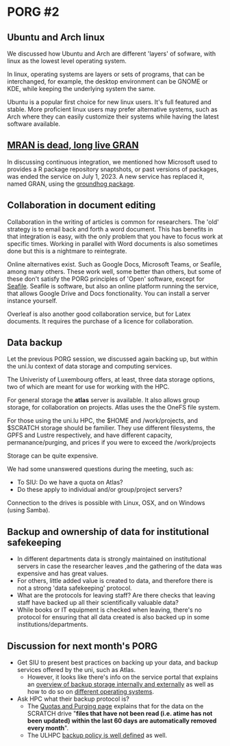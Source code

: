 # PORG #2

## Ubuntu and Arch linux

We discussed how Ubuntu and Arch are different 'layers' of sofware, with linux as the lowest level operating system.

In linux, operating systems are layers or sets of programs, that can be interchanged, for example, the desktop environment can be GNOME or KDE, while keeping the underlying system the same.

Ubuntu is a popular first choice for new linux users. It's full featured and stable. More proficient linux users may prefer alternative systems, such as Arch where they can easily customize their systems while having the latest software available.

## [MRAN is dead, long live GRAN](http://datacolada.org/108)

In discussing continuous integration, we mentioned how Microsoft used to provides a R package repository snaptshots, or past versions of packages, was ended the service on July 1, 2023. A new service has replaced it, named GRAN, using the [groundhog package](https://groundhogr.com/).

## Collaboration in document editing

Collaboration in the writing of articles is common for researchers. The 'old' strategy is to email back and forth a word document. This has benefits in that integration is easy, with the only problem that you have to focus work at specific times. Working in parallel with Word documents is also sometimes done but this is a nightmare to reintegrate.

Online alternatives exist. Such as Google Docs, Microsoft Teams, or Seafile, among many others. These work well, some better than others, but some of these don't satisfy the PORG principles of 'Open' software, except for [Seafile](https://www.seafile.com/). Seafile is software, but also an online platform running the service, that allows Google Drive and Docs fonctionality. You can install a server instance yourself.

Overleaf is also another good collaboration service, but for Latex documents. It requires the purchase of a licence for collaboration. 

## Data backup

Let the previous PORG session, we discussed again backing up, but within the uni.lu context of data storage and computing services.

The Univeristy of Luxembourg offers, at least, three data storage options, two of which are meant for use for working with the HPC.

For general storage the **atlas** server is available. It also allows group storage, for collaboration on projects. Atlas uses the the OneFS file system.

For those using the uni.lu HPC, the $HOME and /work/projects, and $SCRATCH storage should be familier. They use different filesystems, the GPFS and Lustre respectively, and have different capacity, permanance/purging, and prices if you were to exceed the /work/projects

Storage can be quite expensive. 

We had some unanswered questions during the meeting, such as:
- To SIU: Do we have a quota on Atlas?
- Do these apply to individual and/or group/project servers?

Connection to the drives is possible with Linux, OSX, and on Windows (using Samba).

## Backup and ownership of data for institutional safekeeping

- In different departments data is strongly maintained on institutional servers in case the researcher leaves ,and the gathering of the data was expensive and has great values.
- For others, little added value is created to data, and therefore there is not a strong 'data safekeeping' protocol.
- What are the protocols for leaving staff? Are there checks that leaving staff have backed up all their scientifically valuable data?
- While books or IT equipment is checked when leaving, there's no protocol for ensuring that all data created is also backed up in some institutions/departments.

## Discussion for next month's PORG

- Get SIU to present best practices on backing up your data, and backup services offered by the uni, such as Atlas.
    - However, it looks like there's info on the service portal that explains an [overview of backup storage internally and externally](https://service.uni.lu/kb?sys_kb_id=b50de8694755e15079de0b87536d43bf&id=kb_article_view&sysparm_rank=2&sysparm_tsqueryId=297e1125475df5103f41becd436d43f4) as well as how to do so on [different operating
    systems](https://service.uni.lu/kb?sys_kb_id=15532ab387d7811408a60e9c8bbb35be&id=kb_article_view&sysparm_rank=1&sysparm_tsqueryId=297e1125475df5103f41becd436d43f4).
- Ask HPC what their backup protocol is?
    - The [Quotas and Purging page](https://hpc-docs.uni.lu/filesystems/quotas/) explains that for the data on the SCRATCH drive "**files that have not been read (i.e. atime has not been updated) within the last 60 days are automatically removed every month**".
    - The ULHPC [backup policy is well defined](https://hpc-docs.uni.lu/data/backups/) as well.
